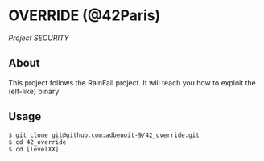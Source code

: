 # OVERRIDE (@42Paris)
*Project SECURITY*

## About
This project follows the RainFall project. It will teach you how to exploit
the (elf-like) binary

## Usage
```
$ git clone git@github.com:adbenoit-9/42_override.git
$ cd 42_override
$ cd [levelXX]
```
